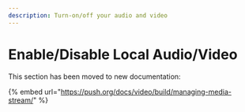 ```yaml
---
description: Turn-on/off your audio and video
---
```


# Enable/Disable Local Audio/Video

This section has been moved to new documentation:

{% embed url="https://push.org/docs/video/build/managing-media-stream/" %}
